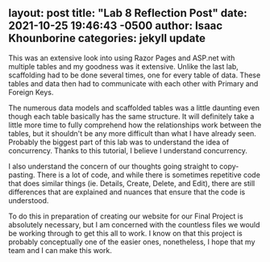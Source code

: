 layout: post
title:  "Lab 8 Reflection Post"
date:   2021-10-25 19:46:43 -0500
author: Isaac Khounborine
categories: jekyll update
---

This was an extensive look into using Razor Pages and ASP.net with multiple
tables and my goodness was it extensive. Unlike the last lab, scaffolding had
to be done several times, one for every table of data. These tables and data
then had to communicate with each other with Primary and Foreign Keys.

The numerous data models and scaffolded tables was a little daunting even though
each table basically has the same structure. It will definitely take a little
more time to fully comprehend how the relationships work between the tables, but
it shouldn't be any more difficult than what I have already seen. Probably the
biggest part of this lab was to understand the idea of concurrency. Thanks to this
tutorial, I believe I understand concurrency.

I also understand the concern of our thoughts going straight to copy-pasting.
There is a lot of code, and while there is sometimes repetitive code that does
similar things (ie. Details, Create, Delete, and Edit), there are still
differences that are explained and nuances that ensure that the code is understood.

To do this in preparation of creating our website for our Final Project is
absolutely necessary, but I am concerned with the countless files we would be
working through to get this all to work. I know on that this project is probably
conceptually one of the easier ones, nonetheless, I hope that my team and I can
make this work. 
